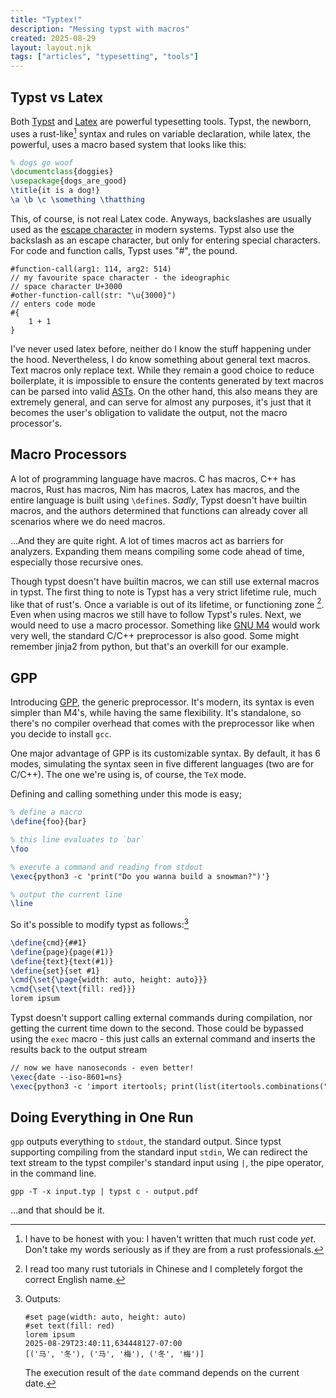 ```yaml
---
title: "Typtex!"
description: "Messing typst with macros"
created: 2025-08-29
layout: layout.njk
tags: ["articles", "typesetting", "tools"]
---
```


## Typst vs Latex

Both [Typst](https://typst.app/) and [Latex](https://www.latex-project.org/) are powerful typesetting tools. Typst, the newborn, uses a rust-like[^rust]
syntax and rules on variable declaration, while latex, the powerful, uses a macro based system that
looks like this:

[^rust]: I have to be honest with you: I haven't written that much rust code _yet_. Don't take my words
seriously as if they are from a rust professionals.

```tex
% dogs go woof
\documentclass{doggies}
\usepackage{dogs_are_good}
\title{it is a dog!}
\a \b \c \something \thatthing
```

This, of course, is not real Latex code. Anyways, backslashes are usually used as the [escape character](https://en.wikipedia.org/wiki/Escape_character) in modern systems. Typst also use the backslash as an escape character,
but only for entering special characters. For code and function calls, Typst uses "#", the pound.

```typst
#function-call(arg1: 114, arg2: 514)
// my favourite space character - the ideographic
// space character U+3000
#other-function-call(str: "\u{3000}")
// enters code mode
#{
    1 + 1
}
```

I've never used latex before, neither do I know the stuff happening under the hood.
Nevertheless, I do know something about general text macros. Text macros
only replace text. While they remain a good choice to reduce boilerplate, it is impossible to ensure the contents
generated by text macros can be parsed into valid [ASTs](https://en.wikipedia.org/wiki/Abstract_syntax_tree).
On the other hand, this also means they are extremely general, and can serve for almost any purposes, it's just
that it becomes the user's obligation to validate the output, not the macro processor's.

## Macro Processors

A lot of programming language have macros. C has macros, C++ has macros, Rust has macros, Nim has macros,
Latex has macros, and the entire language is built using `\define`s. _Sadly_, Typst doesn't have
builtin macros, and the authors determined that functions can already cover all scenarios where we do need
macros.

...And they are quite right. A lot of times macros act as barriers for analyzers. Expanding them
means compiling some code ahead of time, especially those recursive ones.

Though typst doesn't have builtin macros, we can still use external macros in typst.
The first thing to note is Typst has a very strict lifetime rule, much like that of rust's.
Once a variable is out of its lifetime, or functioning zone [^chinese]. Even when using macros
we still have to follow Typst's rules. Next, we would need to use a macro processor. Something like
[GNU M4](https://www.gnu.org/software/m4/) would work very well, the standard C/C++ preprocessor
is also good. Some might remember jinja2 from python, but that's an overkill for our example.

[^chinese]: I read too many rust tutorials in Chinese and I completely forgot
the correct English name.

## GPP

Introducing [GPP](https://logological.org/gpp), the generic preprocessor. It's modern, its syntax is even
simpler than M4's, while having the same flexibility. It's standalone, so there's no compiler overhead
that comes with the preprocessor like when you decide to install `gcc`.

One major advantage of GPP is its customizable syntax. By default, it has 6 modes, simulating
the syntax seen in five different languages (two are for C/C++). The one we're using is, of course,
the `TeX` mode.

Defining and calling something under this mode is easy;

```tex
% define a macro
\define{foo}{bar}

% this line evaluates to `bar`
\foo

% execute a command and reading from stdout
\exec{python3 -c 'print("Do you wanna build a snowman?")'}

% output the current line
\line
```

So it's possible to modify typst as follows:[^output]

```tex
\define{cmd}{##1}
\define{page}{page(#1)}
\define{text}{text(#1)}
\define{set}{set #1}
\cmd{\set{\page{width: auto, height: auto}}}
\cmd{\set{\text{fill: red}}}
lorem ipsum
```

[^output]: Outputs:

    ```typst
    #set page(width: auto, height: auto)
    #set text(fill: red)
    lorem ipsum
    2025-08-29T23:40:11,634448127-07:00
    [('马', '冬'), ('马', '梅'), ('冬', '梅')]
    ```

    The execution result of the `date` command depends on the current date.

Typst doesn't support calling external commands during compilation, nor getting the current time down to the
second. Those could be bypassed using the `exec` macro - this just calls an external command and inserts the
results back to the output stream

```tex
// now we have nanoseconds - even better!
\exec{date --iso-8601=ns}
\exec{python3 -c 'import itertools; print(list(itertools.combinations("马冬梅", 2)))'}
```

## Doing Everything in One Run

`gpp` outputs everything to `stdout`, the standard output. Since typst supporting compiling from
the standard input `stdin`, We can redirect the text stream to the typst compiler's standard input using `|`,
the pipe operator, in the command line.

```shell
gpp -T -x input.typ | typst c - output.pdf
```

...and that should be it.
